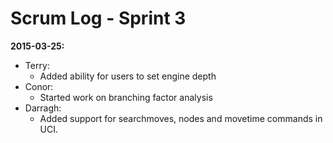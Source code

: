Scrum Log - Sprint 3
====================

**2015-03-25:**
* Terry:
  * Added ability for users to set engine depth
* Conor:
  * Started work on branching factor analysis
* Darragh:
  * Added support for searchmoves, nodes and movetime commands in UCI.